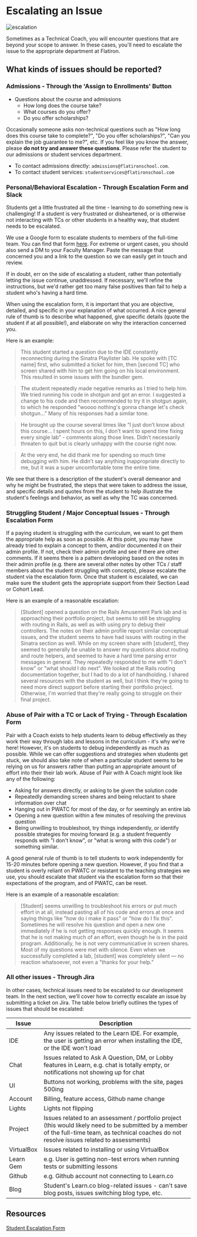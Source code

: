 # Escalating an Issue

![escalation](http://i.giphy.com/ToMjGpjpXMFPshSYGLm.gif)

Sometimes as a Technical Coach, you will encounter questions that are beyond your scope to answer. In these cases, you'll need to escalate the issue to the appropriate department at Flatiron.

## What kinds of issues should be reported?

### Admissions - Through the 'Assign to Enrollments' Button

- Questions about the course and admissions
  - How long does the course take?
  - What courses do you offer?
  - Do you offer scholarships?

Occasionally someone asks non-technical questions such as "How long does this course take to complete?", "Do you offer scholarships?", "Can you explain the job guarantee to me?", etc. If you feel like you know the answer, please **do not try and answer these questions**. Please refer the student to our admissions or student services department. 

- To contact admissions directly: `admissions@flatironschool.com`. 
- To contact student services: `studentservices@flatironschool.com`

### Personal/Behavioral Escalation - Through Escalation Form and Slack

Students get a little frustrated all the time - learning to do something new is challenging! If a student is very frustrated or disheartened, or is otherwise not interacting with TCs or other students in a healthy way, that student needs to be escalated.  

We use a Google form to escalate students to members of the full-time team. You can find that form [here](https://docs.google.com/forms/u/1/d/e/1FAIpQLSdIP65BStJfWBgG0dZO5dhQb3Yqs3TwN29xjk5GUOyyReI5QQ/viewform). For extreme or urgent cases, you should also send a DM to your Faculty Manager. Paste the message that concerned you and a link to the question so we can easily get in touch and review. 

If in doubt, err on the side of escalating a student, rather than potentially letting the issue continue, unaddressed. If necessary, we'll refine the instructions, but we'd rather get too many false positives than fail to help a student who's having a hard time.

When using the escalation form, it is important that you are objective, detailed, and specific in your explanation of what occurred. A nice general rule of thumb is to describe what happened, give specific details (quote the student if at all possible!), and elaborate on why the interaction concerned you.

Here is an example:

>This student started a question due to the IDE constantly reconnecting during the Sinatra Playlister lab. He spoke with [TC name] first, who submitted a ticket for him, then [second TC] who screen shared with him to get him going on his local environment. This resulted in some issues with the bundler gem.

>The student repeatedly made negative remarks as I tried to help him. We tried running his code in shotgun and got an error. I suggested a change to his code and then recommended to try it in shotgun again, to which he responded “woooo nothing's gonna change let's check shotgun...” Many of his responses had a similar tone.

>He brought up the course several times like “I just don’t know about this course... I spent hours on this, I don’t want to spend time fixing every single lab” - comments along those lines. Didn’t necessarily threaten to quit but is clearly unhappy with the course right now.

>At the very end, he did thank me for spending so much time debugging with him. He didn’t say anything inappropriate directly to me, but it was a super uncomfortable tone the entire time.

We see that there is a description of the student's overall demeanor and why he might be frustrated, the steps that were taken to address the issue, and specific details and quotes from the student to help illustrate the student's feelings and behavior, as well as why the TC was concerned.

### Struggling Student / Major Conceptual Issues - Through Escalation Form

If a paying student is struggling with the curriculum, we want to get them the appropriate help as soon as possible. At this point, you may have already tried to explain a concept to them, and/or documented it on their admin profile. If not, check their admin profile and see if there are other comments. If it seems there is a pattern developing based on the notes in their admin profile (e.g. there are several other notes by other TCs / staff members about the student struggling with concepts), please escalate the student via the escalation form. Once that student is escalated, we can make sure the student gets the appropriate support from their Section Lead or Cohort Lead.

Here is an example of a reasonable escalation:

> [Student] opened a question on the Rails Amusement Park lab and is approaching their portfolio project, but seems to still be struggling with routing in Rails, as well as with using pry to debug their controllers. The notes on their admin profile report similar conceptual issues, and the student seems to have had issues with routing in the Sinatra section as well. While on my screen share with [student], they seemed to generally be unable to answer my questions about routing and route helpers, and seemed to have a hard time parsing error messages in general. They repeatedly responded to me with "I don't know" or "what should I do next". We looked at the Rails routing documentation together, but I had to do a lot of handholding. I shared several resources with the student as well, but I think they're going to need more direct support before starting their portfolio project. Otherwise, I'm worried that they're really going to struggle on their final project.

### Abuse of Pair with a TC or Lack of Trying - Through Escalation Form 
Pair with a Coach exists to help students learn to debug effectively as they work their way through labs and lessons in the curriculum - it's why we're here! However, it's on students to debug independently as much as possible. While we can offer suggestions and strategies when students get stuck, we should also take note of when a particular student seems to be relying on us for answers rather than putting an appropriate amount of effort into their their lab work. Abuse of Pair with A Coach might look like any of the following:

- Asking for answers directly, or asking to be given the solution code
- Repeatedly demanding screen shares and being reluctant to share information over chat
- Hanging out in PWATC for most of the day, or for seemingly an entire lab
- Opening a new question within a few minutes of resolving the previous question
- Being unwilling to troubleshoot, try things independently, or identify possible strategies for moving forward (e.g. a student frequently responds with "I don't know", or "what is wrong with this code") or something similar.

A good general rule of thumb is to tell students to work independently for 15-20 minutes before opening a new question. However, if you find that a student is overly reliant on PWATC or resistant to the teaching strategies we use, you should escalate that student via the escalation form so that their expectations of the program, and of PWATC, can be reset. 

Here is an example of a reasonable escalation:

> [Student] seems unwilling to troubleshoot his errors or put much effort in at all, instead pasting all of his code and errors at once and saying things like "how do i make it pass" or "how do I fix this". Sometimes he will resolve his question and open a new one immediately if he is not getting responses quickly enough. It seems that he is not making much of an effort, even though he is in the paid program. Additionally, he is not very communicative in screen shares. Most of my questions were met with silence. Even when we successfully completed a lab, [student] was completely silent — no reaction whatsoever, not even a "thanks for your help."

### All other issues - Through Jira

In other cases, technical issues need to be escalated to our development team. In the next section, we'll cover how to correctly escalate an issue by submitting a ticket on Jira. The table below briefly outlines the types of issues that should be escalated:

| Issue | Description |
| --- | --- |
| IDE |  Any issues related to the Learn IDE. For example, the user is getting an error when installing the IDE, or the IDE won't load |
| Chat |  Issues related to Ask A Question, DM, or Lobby features in Learn, e.g. chat is totally empty, or notifications not showing up for chat|
| UI |  Buttons not working, problems with the site, pages 500ing |
| Account | Billing, feature access, Github name change |
| Lights | Lights not flipping |
| Project | Issues related to an assessment / portfolio project (this would likely need to be submitted by a member of the full-time team, as technical coaches do not resolve issues related to assessments) |
| VirtualBox | Issues related to installing or using VirtualBox |
| Learn Gem | e.g. User is getting non-test errors when running tests or submitting lessons |
| Github |  e.g. Github account not connecting to Learn.co |
| Blog | Student's Learn.co blog-related issues - can't save blog posts, issues switching blog type, etc.

## Resources
[Student Escalation Form](https://docs.google.com/forms/d/e/1FAIpQLSdIP65BStJfWBgG0dZO5dhQb3Yqs3TwN29xjk5GUOyyReI5QQ/viewform)
